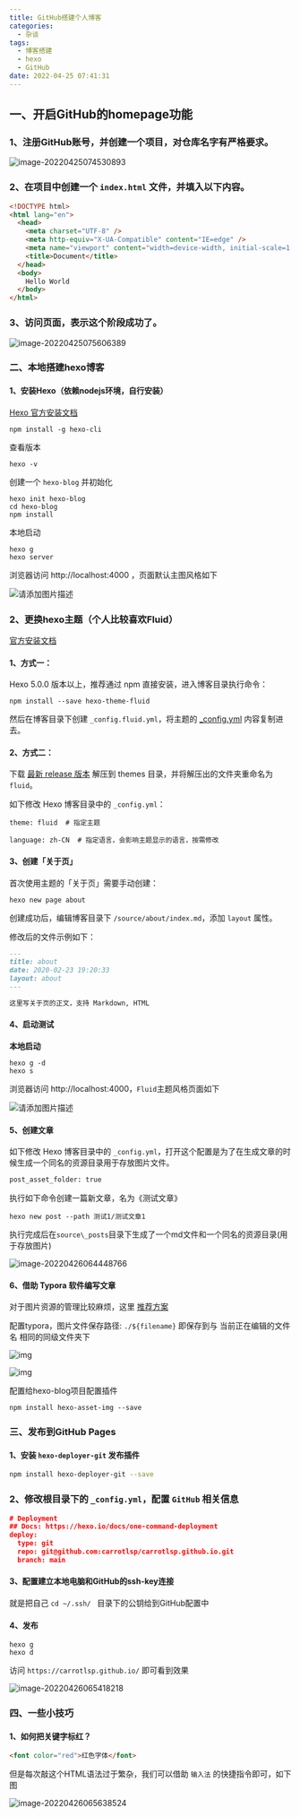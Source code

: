 ```yaml
---
title: GitHub搭建个人博客
categories:
  - 杂谈
tags:
  - 博客搭建
  - hexo
  - GitHub
date: 2022-04-25 07:41:31
---
```




## 一、开启GitHub的homepage功能



### 1、注册GitHub账号，并创建一个项目，对仓库名字有严格要求。



![image-20220425074530893](博客搭建/image-20220425074530893.png)



### 2、在项目中创建一个 `index.html` 文件，并填入以下内容。

```html
<!DOCTYPE html>
<html lang="en">
  <head>
    <meta charset="UTF-8" />
    <meta http-equiv="X-UA-Compatible" content="IE=edge" />
    <meta name="viewport" content="width=device-width, initial-scale=1.0" />
    <title>Document</title>
  </head>
  <body>
    Hello World
  </body>
</html>
```



### 3、访问页面，表示这个阶段成功了。

![image-20220425075606389](博客搭建/image-20220425075606389.png)



### 二、本地搭建hexo博客



#### 1、安装Hexo（依赖nodejs环境，自行安装）

 [Hexo 官方安装文档](https://hexo.io/zh-cn/docs/) 

```shell
npm install -g hexo-cli
```

查看版本

```shell
hexo -v
```

创建一个 `hexo-blog` 并初始化

```shell
hexo init hexo-blog
cd hexo-blog
npm install
```

本地启动

```
hexo g
hexo server
```

浏览器访问 http://localhost:4000 ，页面默认主图风格如下

![请添加图片描述](博客搭建/watermark,type_ZmFuZ3poZW5naGVpdGk,shadow_10,text_aHR0cHM6Ly9ibG9nLmNzZG4ubmV0L3lhb3JvbmdrZQ==,size_16,color_FFFFFF,t_70.png)

 

### 2、更换hexo主题（个人比较喜欢Fluid）

[官方安装文档](https://github.com/fluid-dev/hexo-theme-fluid)

#### 1、**方式一：**

Hexo 5.0.0 版本以上，推荐通过 npm 直接安装，进入博客目录执行命令：

```
npm install --save hexo-theme-fluid
```

然后在博客目录下创建 `_config.fluid.yml`，将主题的 [_config.yml](https://github.com/fluid-dev/hexo-theme-fluid/blob/master/_config.yml) 内容复制进去。

#### 2、**方式二：**

下载 [最新 release 版本](https://github.com/fluid-dev/hexo-theme-fluid/releases) 解压到 themes 目录，并将解压出的文件夹重命名为 `fluid`。

如下修改 Hexo 博客目录中的 `_config.yml`：

```
theme: fluid  # 指定主题

language: zh-CN  # 指定语言，会影响主题显示的语言，按需修改
```

#### 3、**创建「关于页」**

首次使用主题的「关于页」需要手动创建：

```shell
hexo new page about
```

创建成功后，编辑博客目录下 `/source/about/index.md`，添加 `layout` 属性。

修改后的文件示例如下：

```markdown
---
title: about
date: 2020-02-23 19:20:33
layout: about
---

这里写关于页的正文，支持 Markdown, HTML
```

#### 4、启动测试

**本地启动**

```shell
hexo g -d
hexo s
```

浏览器访问 http://localhost:4000，`Fluid`主题风格页面如下



![请添加图片描述](博客搭建/watermark,type_ZmFuZ3poZW5naGVpdGk,shadow_10,text_aHR0cHM6Ly9ibG9nLmNzZG4ubmV0L3lhb3JvbmdrZQ==,size_16,color_FFFFFF,t_70-20220426063940880.png)



#### 5、创建文章

如下修改 Hexo 博客目录中的 `_config.yml`，打开这个配置是为了在生成文章的时候生成一个同名的资源目录用于存放图片文件。

```sh
post_asset_folder: true
```

执行如下命令创建一篇新文章，名为《测试文章》

```
hexo new post --path 测试1/测试文章1
```

执行完成后在`source\_posts`目录下生成了一个md文件和一个同名的资源目录(用于存放图片)

![image-20220426064448766](博客搭建/image-20220426064448766-0926693.png)

#### 6、借助 Typora 软件编写文章

对于图片资源的管理比较麻烦，这里 [推荐方案](https://moeci.com/posts/hexo-typora/)



配置typora，图片文件保存路径: `./${filename}` 即保存到与 当前正在编辑的文件名 相同的同级文件夹下

![img](博客搭建/image-20201128093318078.png)



![img](博客搭建/image-20201128093433709.png)

配置给hexo-blog项目配置插件

```
npm install hexo-asset-img --save
```



### 三、发布到GitHub Pages



#### 1、安装  `hexo-deployer-git` 发布插件

```sh
npm install hexo-deployer-git --save
```

### 2、修改根目录下的 `_config.yml`，配置 `GitHub` 相关信息

```json
# Deployment
## Docs: https://hexo.io/docs/one-command-deployment
deploy:
  type: git
  repo: git@github.com:carrotlsp/carrotlsp.github.io.git
  branch: main
```

#### 3、配置建立本地电脑和GitHub的ssh-key连接

就是把自己 `cd ~/.ssh/ ` 目录下的公钥给到GitHub配置中



#### 4、发布

```
hexo g
hexo d
```

访问 `https://carrotlsp.github.io/` 即可看到效果

![image-20220426065418218](博客搭建/image-20220426065418218.png)





### 四、一些小技巧



#### 1、如何把关键字标红？

```markdown
<font color="red">红色字体</font>
```

但是每次敲这个HTML语法过于繁杂，我们可以借助 `输入法` 的快捷指令即可，如下图

![image-20220426065638524](博客搭建/image-20220426065638524.png)

